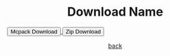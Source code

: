 # Download Name
<a href="/coloredglassshields/colored-glass-shields-mcpack.mcpack" download="colored-glass-shields-mcpack"> 
<button type="button">Mcpack Download</button> 
</a>

<a href="/coloredglassshields/colored-glass-shields-zip.zip" download="colored-glass-shields-zip"> 
<button type="button">Zip Download</button> 
</a>

<a href="https://streetle.ml/packs">back</a>

<style>
h1 {text-align: center;}
p {text-align: center;}
div {text-align: center;}
</style>
